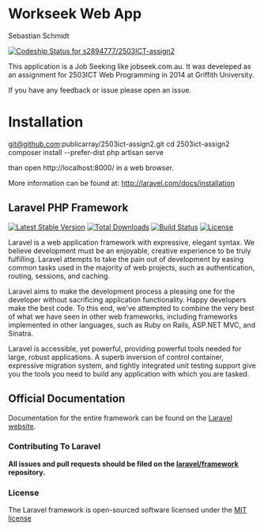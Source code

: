 # Workseek Web App
Sebastian Schmidt

[ ![Codeship Status for s2894777/2503ICT-assign2](https://www.codeship.io/projects/e5e9f9a0-c3c5-0131-d11c-1e827f842da7/status?branch=master)](https://www.codeship.io/projects/21849)

This application is a Job Seeking like jobseek.com.au. It was develeped as an assignment for 2503ICT Web Programming in 2014 at Griffith University.

If you have any feedback or issue please open an issue.

# Installation

  git@github.com:publicarray/2503ict-assign2.git
  cd 2503ict-assign2
  composer install --prefer-dist
  php artisan serve

than open http://localhost:8000/ in a web browser.

More information can be found at: http://laravel.com/docs/installation



## Laravel PHP Framework

[![Latest Stable Version](https://poser.pugx.org/laravel/framework/version.png)](https://packagist.org/packages/laravel/framework) [![Total Downloads](https://poser.pugx.org/laravel/framework/d/total.png)](https://packagist.org/packages/laravel/framework) [![Build Status](https://travis-ci.org/laravel/framework.png)](https://travis-ci.org/laravel/framework) [![License](https://poser.pugx.org/laravel/framework/license.png)](https://packagist.org/packages/laravel/framework)

Laravel is a web application framework with expressive, elegant syntax. We believe development must be an enjoyable, creative experience to be truly fulfilling. Laravel attempts to take the pain out of development by easing common tasks used in the majority of web projects, such as authentication, routing, sessions, and caching.

Laravel aims to make the development process a pleasing one for the developer without sacrificing application functionality. Happy developers make the best code. To this end, we've attempted to combine the very best of what we have seen in other web frameworks, including frameworks implemented in other languages, such as Ruby on Rails, ASP.NET MVC, and Sinatra.

Laravel is accessible, yet powerful, providing powerful tools needed for large, robust applications. A superb inversion of control container, expressive migration system, and tightly integrated unit testing support give you the tools you need to build any application with which you are tasked.

## Official Documentation

Documentation for the entire framework can be found on the [Laravel website](http://laravel.com/docs).

### Contributing To Laravel

**All issues and pull requests should be filed on the [laravel/framework](http://github.com/laravel/framework) repository.**

### License

The Laravel framework is open-sourced software licensed under the [MIT license](http://opensource.org/licenses/MIT)
